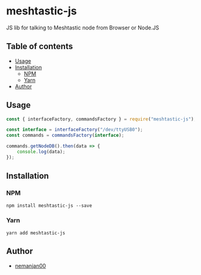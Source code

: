# meshtastic-js

JS lib for talking to Meshtastic node from Browser or Node.JS

## Table of contents

<!-- vim-markdown-toc GFM -->

* [Usage](#usage)
* [Installation](#installation)
	* [NPM](#npm)
	* [Yarn](#yarn)
* [Author](#author)

<!-- vim-markdown-toc -->

## Usage

```javascript
const { interfaceFactory, commandsFactory } = require("meshtastic-js");

const interface = interfaceFactory("/dev/ttyUSB0");
const commands = commandsFactory(interface);

commands.getNodeDB().then(data => {
	console.log(data);
});
```

## Installation

### NPM

```
npm install meshtastic-js --save
```

### Yarn

```
yarn add meshtastic-js
```

## Author

* [nemanjan00](https://github.com/nemanjan00)

